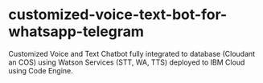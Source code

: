 # customized-voice-text-bot-for-whatsapp-telegram
Customized Voice and Text Chatbot fully integrated to database (Cloudant an COS) using Watson Services (STT, WA, TTS) deployed to IBM Cloud using Code Engine.
